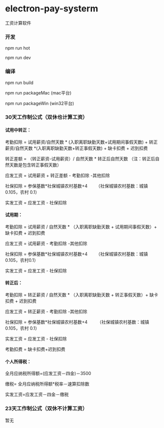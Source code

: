 # electron-pay-systerm
工资计算软件

### 开发
npm run hot

npm run dev

### 编译
npm run build

npm run packageMac (mac平台)

npm run packageWin (win32平台)

### 30天工作制公式（双休也计算工资）
  
#### 试用中转正：
考勤扣除 = 试用薪资/自然天数 * (入职离职缺勤天数+试用期间事假天数)
          + 转正薪资/自然天数 *(入职离职缺勤天数+转正事假天数) + 缺卡扣费 + 迟到扣费

转正差额 = （转正薪资-试用薪资）/ 自然天数 * 转正后自然天数   （注：转正后自然天数是包含转正事假天数）

应发工资 = 试用薪资 + 转正差额 - 考勤扣除 -其他扣除

社保扣除 = 参保基数*社保城镇农村基数+4        （社保城镇农村基数：城镇 0.105，农村 0.1）

实发工资 = 应发工资 - 社保扣除

#### 试用期：
考勤扣除 = 试用薪资  / 自然天数 * （入职离职缺勤天数 + 试用期间事假天数）+ 缺卡扣费 + 迟到扣费

应发工资 = 试用薪资  - 考勤扣除 -其他扣除

社保扣除 = 参保基数*社保城镇农村基数+4        （社保城镇农村基数：城镇0.105，农村0.1）

实发工资 = 应发工资 - 社保扣除

#### 转正后：
考勤扣除 = 转正薪资  / 自然天数 * （入职离职缺勤天数 + 转正事假天数）+ 缺卡扣费 + 迟到扣费

应发工资 = 转正薪资  - 考勤扣除 -其他扣除

社保扣除 = 参保基数*社保城镇农村基数+4        （社保城镇农村基数：城镇 0.105，农村 0.1）

实发工资 = 应发工资 - 社保扣除

考勤扣费 = 缺卡扣费+迟到扣费  

#### 个人所得税：
全月应纳税所得额=(应发工资－四金)－3500

缴税= 全月应纳税所得额*税率－速算扣除数

实发工资=应发工资－四金－缴税

### 23天工作制公式（双休不计算工资）
  暂无